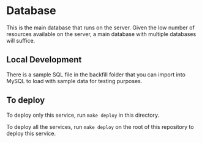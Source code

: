# Database

This is the main database that runs on the server. Given the low number
of resources available on the server, a main database with multiple databases
will suffice.

## Local Development
There is a sample SQL file in the backfill folder that you can import into
MySQL to load with sample data for testing purposes.

## To deploy
To deploy only this service, run `make deploy` in this directory.

To deploy all the services, run `make deploy` on the root of this repository to deploy this service.